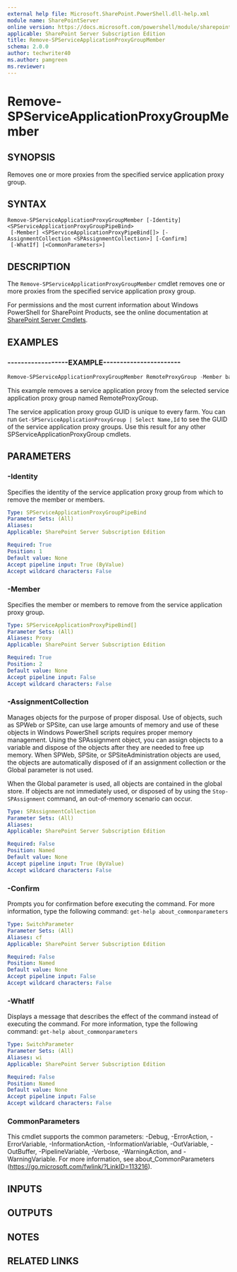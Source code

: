 ```yaml
---
external help file: Microsoft.SharePoint.PowerShell.dll-help.xml
module name: SharePointServer
online version: https://docs.microsoft.com/powershell/module/sharepoint-server/remove-spserviceapplicationproxygroupmember
applicable: SharePoint Server Subscription Edition
title: Remove-SPServiceApplicationProxyGroupMember
schema: 2.0.0
author: techwriter40
ms.author: pamgreen
ms.reviewer: 
---
```


# Remove-SPServiceApplicationProxyGroupMember

## SYNOPSIS
Removes one or more proxies from the specified service application proxy group.


## SYNTAX

```
Remove-SPServiceApplicationProxyGroupMember [-Identity] <SPServiceApplicationProxyGroupPipeBind>
 [-Member] <SPServiceApplicationProxyPipeBind[]> [-AssignmentCollection <SPAssignmentCollection>] [-Confirm]
 [-WhatIf] [<CommonParameters>]
```

## DESCRIPTION
The `Remove-SPServiceApplicationProxyGroupMember` cmdlet removes one or more proxies from the specified service application proxy group.

For permissions and the most current information about Windows PowerShell for SharePoint Products, see the online documentation at [SharePoint Server Cmdlets](https://docs.microsoft.com/powershell/sharepoint/sharepoint-server/sharepoint-server-cmdlets).


## EXAMPLES

### ------------------EXAMPLE-----------------------
```powershell
Remove-SPServiceApplicationProxyGroupMember RemoteProxyGroup -Member babab30e-8e3a-428b-8ff4-4d5c8f455e6d
```

This example removes a service application proxy from the selected service application proxy group named RemoteProxyGroup.

The service application proxy group GUID is unique to every farm.
You can run `Get-SPServiceApplicationProxyGroup | Select Name,Id` to see the GUID of the service application proxy groups.
Use this result for any other SPServiceApplicationProxyGroup cmdlets.


## PARAMETERS

### -Identity
Specifies the identity of the service application proxy group from which to remove the member or members.

```yaml
Type: SPServiceApplicationProxyGroupPipeBind
Parameter Sets: (All)
Aliases: 
Applicable: SharePoint Server Subscription Edition

Required: True
Position: 1
Default value: None
Accept pipeline input: True (ByValue)
Accept wildcard characters: False
```

### -Member
Specifies the member or members to remove from the service application proxy group.

```yaml
Type: SPServiceApplicationProxyPipeBind[]
Parameter Sets: (All)
Aliases: Proxy
Applicable: SharePoint Server Subscription Edition

Required: True
Position: 2
Default value: None
Accept pipeline input: False
Accept wildcard characters: False
```

### -AssignmentCollection
Manages objects for the purpose of proper disposal.
Use of objects, such as SPWeb or SPSite, can use large amounts of memory and use of these objects in Windows PowerShell scripts requires proper memory management.
Using the SPAssignment object, you can assign objects to a variable and dispose of the objects after they are needed to free up memory.
When SPWeb, SPSite, or SPSiteAdministration objects are used, the objects are automatically disposed of if an assignment collection or the Global parameter is not used.

When the Global parameter is used, all objects are contained in the global store.
If objects are not immediately used, or disposed of by using the `Stop-SPAssignment` command, an out-of-memory scenario can occur.

```yaml
Type: SPAssignmentCollection
Parameter Sets: (All)
Aliases: 
Applicable: SharePoint Server Subscription Edition

Required: False
Position: Named
Default value: None
Accept pipeline input: True (ByValue)
Accept wildcard characters: False
```

### -Confirm
Prompts you for confirmation before executing the command.
For more information, type the following command: `get-help about_commonparameters`

```yaml
Type: SwitchParameter
Parameter Sets: (All)
Aliases: cf
Applicable: SharePoint Server Subscription Edition

Required: False
Position: Named
Default value: None
Accept pipeline input: False
Accept wildcard characters: False
```

### -WhatIf
Displays a message that describes the effect of the command instead of executing the command.
For more information, type the following command: `get-help about_commonparameters`

```yaml
Type: SwitchParameter
Parameter Sets: (All)
Aliases: wi
Applicable: SharePoint Server Subscription Edition

Required: False
Position: Named
Default value: None
Accept pipeline input: False
Accept wildcard characters: False
```

### CommonParameters
This cmdlet supports the common parameters: -Debug, -ErrorAction, -ErrorVariable, -InformationAction, -InformationVariable, -OutVariable, -OutBuffer, -PipelineVariable, -Verbose, -WarningAction, and -WarningVariable. For more information, see about_CommonParameters (https://go.microsoft.com/fwlink/?LinkID=113216).

## INPUTS

## OUTPUTS

## NOTES

## RELATED LINKS
